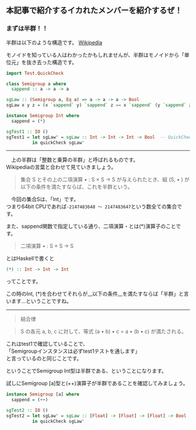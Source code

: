 ## 本記事で紹介するイカれたメンバーを紹介するぜ！

### まずは半群！！

半群は以下のような構造です。
[Wikipedia](https://ja.wikipedia.org/wiki/%E5%8D%8A%E7%BE%A4)

モノイドを知っている人はわかったかもしれませんが、半群はモノイドから「単位元」を抜き去った構造です。  


```haskell
import Test.QuickCheck

class Semigroup a where
  sappend :: a -> a -> a

sgLaw :: (Semigroup a, Eq a) => a -> a -> a -> Bool
sgLaw x y z = (x `sappend` y) `sappend` z == x `sappend` (y `sappend` z)

instance Semigroup Int where
  sappend = (*)

sgTest1 :: IO ()
sgTest1 = let sgLaw' = sgLaw :: Int -> Int -> Int -> Bool  -- QuickCheckのために単相化
          in quickCheck sgLaw'
```

- - -

　上の半群は「整数と乗算の半群」と呼ばれるものです。  
Wikipediaの言葉と合わせて見ていきましょう。

> 集合 S とその上の二項演算 • : S × S → S が与えられたとき、組 (S, • ) が以下の条件を満たすならば、これを半群という。

　今回の集合Sは、「Int」です。  
つまり64bit CPUであれば`-2147483648 〜 2147483647`という数全ての集合です。

また、sappend関数で指定している通り、二項演算・とは(\*)演算子のことです。

> 二項演算 • : S × S → S

とはHaskellで書くと
```haskell
(*) :: Int -> Int -> Int
```
ってことです。

この時のInt, (\*)を合わせてそれらが__以下の条件__を満たすならば「半群」と言います…ということですね。

- - -

> 結合律

> S の各元 a, b, c に対して、等式 (a • b) • c = a • (b • c) が満たされる。

これはtest1で確認していることで、  
「Semigroupインスタンスは必ずtest1テストを通します」  
と言っているのと同じことです。

ということでSemigroup Int型は半群である、ということになります。


試しにSemigroup [a]型と(++)演算子が半群であることを確認してみましょう。

```haskell
instance Semigroup [a] where
  sappend = (++)

sgTest2 :: IO ()
sgTest2 = let sgLaw' = sgLaw :: [Float] -> [Float] -> [Float] -> Bool
          in quickCheck sgLaw'
```
